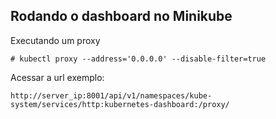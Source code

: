 ## Rodando o dashboard no Minikube

Executando um proxy
```
# kubectl proxy --address='0.0.0.0' --disable-filter=true
```

Acessar a url exemplo:
```
http://server_ip:8001/api/v1/namespaces/kube-system/services/http:kubernetes-dashboard:/proxy/
```
